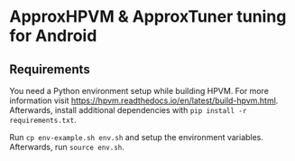 # ApproxHPVM & ApproxTuner tuning for Android

## Requirements

You need a Python environment setup while building HPVM. For more information visit https://hpvm.readthedocs.io/en/latest/build-hpvm.html. Afterwards, install additional dependencies with `pip install -r requirements.txt`.

Run `cp env-example.sh env.sh` and setup the environment variables. Afterwards, run `source env.sh`.
